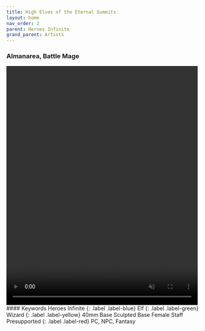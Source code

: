 ```yaml
---
title: High Elves of the Eternal Summits
layout: home
nav_order: 2
parent: Heroes Infinite
grand_parent: Artists
---
```

### Almanarea, Battle Mage
<video width='500' height='625' preload='auto' autoplay muted loop>
  <source src="https://github.com/Exitalterego/tfistls/raw/main/assets/webm/infiniteheroes/highelves/Almanarea.webm" type="video/webm; codecs=vp8, vorbis">
</video>
#### Keywords
Heroes Infinite {: .label .label-blue}
Elf {: .label .label-green}
Wizard {: .label .label-yellow}
40mm Base
Sculpted Base
Female
Staff
Presupported {: .label .label-red}
PC, NPC, Fantasy
